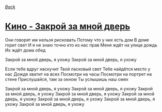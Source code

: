 ###### [Back](../Readme.md)
# [Кино - Закрой за мной дверь](tabs.md)

Они говорят им нельзя рисковать
Потому что у них есть дом
В доме горит свет
И я не знаю точно кто из нас прав
Меня ждёт на улице дождь
Их ждёт дома обед

Закрой за мной дверь, я ухожу
Закрой за мной дверь, я ухожу

Если тебе вдруг наскучит
Твой ласковый свет
Тебе найдётся место у нас
Дождя хватит на всех
Посмотри на часы
Посмотри на портрет на стене
Прислушайся, там за окном
Ты услышишь наш смех

Закрой за мной дверь, я ухожу
Закрой за мной дверь, я ухожу
Закрой за мной дверь, я ухожу
Закрой за мной дверь, я ухожу
Закрой за мной дверь, я ухожу
Закрой за мной дверь, я ухожу
Закрой за мной дверь, я ухожу
Закрой за мной дверь, я ухожу